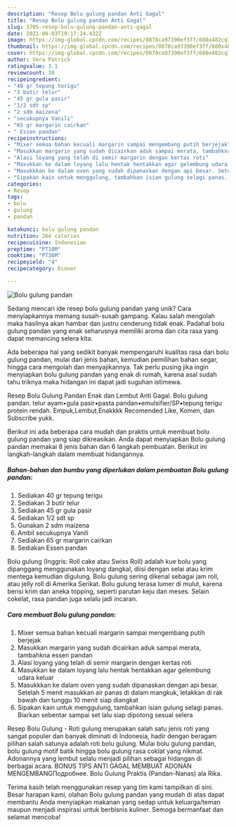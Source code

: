 ```yaml
---
description: "Resep Bolu gulung pandan Anti Gagal"
title: "Resep Bolu gulung pandan Anti Gagal"
slug: 3705-resep-bolu-gulung-pandan-anti-gagal
date: 2021-06-03T19:17:24.432Z
image: https://img-global.cpcdn.com/recipes/0878ca97390ef3ff/680x482cq70/bolu-gulung-pandan-foto-resep-utama.jpg
thumbnail: https://img-global.cpcdn.com/recipes/0878ca97390ef3ff/680x482cq70/bolu-gulung-pandan-foto-resep-utama.jpg
cover: https://img-global.cpcdn.com/recipes/0878ca97390ef3ff/680x482cq70/bolu-gulung-pandan-foto-resep-utama.jpg
author: Vera Patrick
ratingvalue: 3.1
reviewcount: 10
recipeingredient:
- "40 gr tepung terigu"
- "3 butir telur"
- "45 gr gula pasir"
- "1/2 sdt sp"
- "2 sdm maizena"
- "secukupnya Vanili"
- "65 gr margarin cairkan"
- " Essen pandan"
recipeinstructions:
- "Mixer semua bahan kecuali margarin sampai mengembang putih berjejak"
- "Masukkan margarin yang sudah dicairkan aduk sampai merata, tambahkna essen pandan"
- "Alasi loyang yang telah di semir margarin dengan kertas roti"
- "Masukkan ke dalam loyang lalu hentak hentakkan agar gelembung udara keluar"
- "Masukkkan ke dalam oven yang sudah dipanaskan dengan api besar. Setelah 5 menit masukkan air panas di dalam mangkuk, letakkan di rak bawah dan tunggu 10 menit siap diangkat"
- "Sipakan kain untuk menggulung, tambahkan isian gulung selagi panas. Biarkan sebentar sampai set lalu siap dipotong sesuai selera"
categories:
- Resep
tags:
- bolu
- gulung
- pandan

katakunci: bolu gulung pandan 
nutrition: 264 calories
recipecuisine: Indonesian
preptime: "PT18M"
cooktime: "PT36M"
recipeyield: "4"
recipecategory: Dinner

---
```



![Bolu gulung pandan](https://img-global.cpcdn.com/recipes/0878ca97390ef3ff/680x482cq70/bolu-gulung-pandan-foto-resep-utama.jpg)

Sedang mencari ide resep bolu gulung pandan yang unik? Cara menyiapkannya memang susah-susah gampang. Kalau salah mengolah maka hasilnya akan hambar dan justru cenderung tidak enak. Padahal bolu gulung pandan yang enak seharusnya memiliki aroma dan cita rasa yang dapat memancing selera kita.

Ada beberapa hal yang sedikit banyak mempengaruhi kualitas rasa dari bolu gulung pandan, mulai dari jenis bahan, kemudian pemilihan bahan segar, hingga cara mengolah dan menyajikannya. Tak perlu pusing jika ingin menyiapkan bolu gulung pandan yang enak di rumah, karena asal sudah tahu triknya maka hidangan ini dapat jadi suguhan istimewa.

Resep Bolu Gulung Pandan Enak dan Lembut Anti Gagal. Bolu gulung pandan. telur ayam•gula pasir•pasta pandan•emulsifier/SP•tepung terigu protein rendah. Empuk,Lembut,Enakkkk Recomended Like, Komen, dan Subscribe yukk.


Berikut ini ada beberapa cara mudah dan praktis untuk membuat bolu gulung pandan yang siap dikreasikan. Anda dapat menyiapkan Bolu gulung pandan memakai 8 jenis bahan dan 6 langkah pembuatan. Berikut ini langkah-langkah dalam membuat hidangannya.

<!--inarticleads1-->

##### Bahan-bahan dan bumbu yang diperlukan dalam pembuatan Bolu gulung pandan:

1. Sediakan 40 gr tepung terigu
1. Sediakan 3 butir telur
1. Sediakan 45 gr gula pasir
1. Sediakan 1/2 sdt sp
1. Gunakan 2 sdm maizena
1. Ambil secukupnya Vanili
1. Sediakan 65 gr margarin cairkan
1. Sediakan  Essen pandan


Bolu gulung (Inggris: Roll cake atau Swiss Roll) adalah kue bolu yang dipanggang menggunakan loyang dangkal, diisi dengan selai atau krim mentega kemudian digulung. Bolu gulung sering dikenal sebagai jam roll, atau jelly roll di Amerika Serikat. Bolu gulung terasa lumer di mulut, karena berisi krim dan aneka topping, seperti parutan keju dan meses. Selain cokelat, rasa pandan juga selalu jadi incaran. 

<!--inarticleads2-->

##### Cara membuat Bolu gulung pandan:

1. Mixer semua bahan kecuali margarin sampai mengembang putih berjejak
1. Masukkan margarin yang sudah dicairkan aduk sampai merata, tambahkna essen pandan
1. Alasi loyang yang telah di semir margarin dengan kertas roti
1. Masukkan ke dalam loyang lalu hentak hentakkan agar gelembung udara keluar
1. Masukkkan ke dalam oven yang sudah dipanaskan dengan api besar. Setelah 5 menit masukkan air panas di dalam mangkuk, letakkan di rak bawah dan tunggu 10 menit siap diangkat
1. Sipakan kain untuk menggulung, tambahkan isian gulung selagi panas. Biarkan sebentar sampai set lalu siap dipotong sesuai selera


Resep Bolu Gulung - Roti gulung merupakan salah satu jenis roti yang sangat populer dan banyak diminati di Indonesia, hadir dengan beragam pilihan salah satunya adalah roti bolu gulung. Mulai bolu gulung pandan, bolu gulung motif batik hingga bolu gulung rasa coklat yang nikmat. Adonannya yang lembut selalu menjadi pilihan sebagai hidangan di berbagai acara. BONUS TIPS ANTI GAGAL MEMBUAT ADONAN MENGEMBANGПодробнее. Bolu Gulung Praktis (Pandan-Nanas) ala Rika. 

Terima kasih telah menggunakan resep yang tim kami tampilkan di sini. Besar harapan kami, olahan Bolu gulung pandan yang mudah di atas dapat membantu Anda menyiapkan makanan yang sedap untuk keluarga/teman maupun menjadi inspirasi untuk berbisnis kuliner. Semoga bermanfaat dan selamat mencoba!
